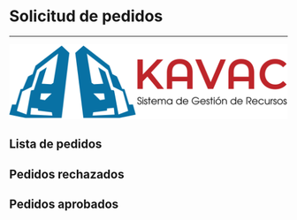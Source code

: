 # Solicitud de pedidos
**********************

![Screenshot](img/logokavac.png#imagen)


## Lista de pedidos

## Pedidos rechazados

## Pedidos aprobados
